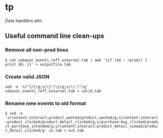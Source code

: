 tp
==

Data handlers atm

## Useful command line clean-ups

### Remove all non-prod lines

`$ cat sobazar_events_reff_external.tab | awk '{if ($4 ~ /prod/) { print $0; }}' > outputfile.tab`

### Create valid JSON

`sed -e 's/"{/{/g;s/\}"/\}/g;s/\\"/"/g' sobazar_events_reff_external.tab > valid.tab`

### Rename new events to old format

`$ sed -e 's/content:interact:product_wanted/product_wanted/g;s/content:interact:product_clicked/product_detail_clicked/g;s/purchase:buy_clicked/product_purchase_intended/g;s/content:interact:product_detail_viewed/product_detail_clicked/g' in.tab > out.tab`
